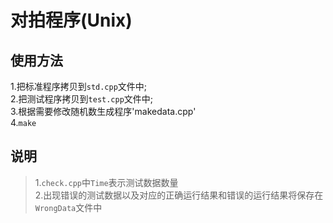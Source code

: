 # 对拍程序(Unix)
## 使用方法  
1.把标准程序拷贝到`std.cpp`文件中;  
2.把测试程序拷贝到`test.cpp`文件中;  
3.根据需要修改随机数生成程序'makedata.cpp'  
4.`make`  
## 说明  
>1.`check.cpp`中`Time`表示测试数据数量  
2.出现错误的测试数据以及对应的正确运行结果和错误的运行结果将保存在`WrongData`文件中
